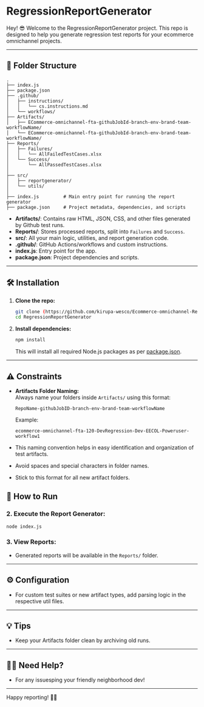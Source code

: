 # RegressionReportGenerator

Hey! 😎 Welcome to the RegressionReportGenerator project. This repo is designed to help you generate regression test reports for your ecommerce omnichannel projects. 

---

## 📁 Folder Structure

```
.
├── index.js
├── package.json
├── .github/
│   ├── instructions/
│   │   └── cs.instructions.md
│   └── workflows/
├── Artifacts/
│   ├── ECommerce-omnichannel-fta-githubJobId-branch-env-brand-team-workflowName/
│   └── ECommerce-omnichannel-fta-githubJobId-branch-env-brand-team-workflowName/
├── Reports/
│   ├── Failures/
│   │   └── AllFailedTestCases.xlsx
│   └── Success/
│       └── AllPassedTestCases.xlsx
│
├── src/
│   ├── reportgenerator/
│   └── utils/
│
├── index.js         # Main entry point for running the report generator
├── package.json     # Project metadata, dependencies, and scripts

```

- **Artifacts/**: Contains raw HTML, JSON, CSS, and other files generated by Github test runs.
- **Reports/**: Stores processed reports, split into `Failures` and `Success`.
- **src/**: All your main logic, utilities, and report generation code.
- **.github/**: GitHub Actions/workflows and custom instructions.
- **index.js**: Entry point for the app.
- **package.json**: Project dependencies and scripts.

---

## 🛠️ Installation

1. **Clone the repo:**
   ```sh
   git clone (https://github.com/kirupa-wesco/Ecommerce-omnichannel-RegressionReportGenerator/tree/main)
   cd RegressionReportGenerator
   ```

2. **Install dependencies:**
   ```sh
   npm install
   ```
   This will install all required Node.js packages as per [package.json](package.json).

---

## ⚠️ Constraints

- **Artifacts Folder Naming:**  
    Always name your folders inside `Artifacts/` using this format:  
    ```
    RepoName-githubJobID-branch-env-brand-team-workflowName
    ```
    Example:  
    ```
    ecommerce-omnichannel-fta-120-DevRegression-Dev-EECOL-Poweruser-workflow1
    ```

- This naming convention helps in easy identification and organization of test artifacts.
- Avoid spaces and special characters in folder names.
- Stick to this format for all new artifact folders.

## 🚀 How to Run


### 2. **Execute the Report Generator:**
```sh
node index.js
```

### 3. **View Reports:**
- Generated reports will be available in the `Reports/` folder.

---

## ⚙️ Configuration

- For custom test suites or new artifact types, add parsing logic in the respective util files.

---

## 💡 Tips

- Keep your Artifacts folder clean by archiving old runs.

---

## 🙋‍♀️ Need Help?

- For any issuesping your friendly neighborhood dev!

---

Happy reporting! 🚀✨
